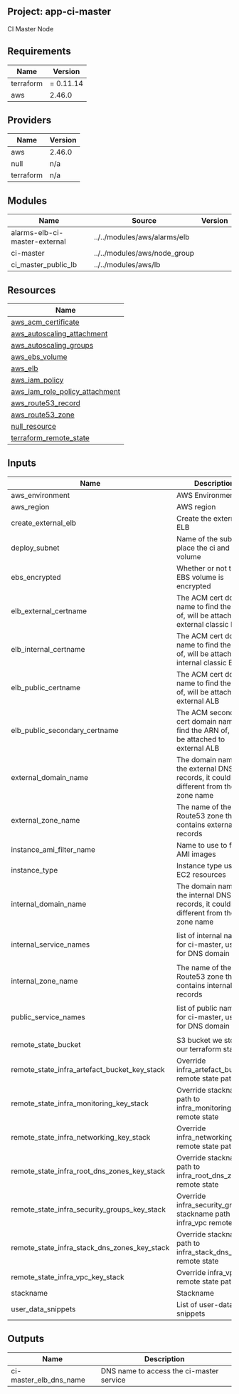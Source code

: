 ## Project: app-ci-master

CI Master Node

## Requirements

| Name | Version |
|------|---------|
| terraform | = 0.11.14 |
| aws | 2.46.0 |

## Providers

| Name | Version |
|------|---------|
| aws | 2.46.0 |
| null | n/a |
| terraform | n/a |

## Modules

| Name | Source | Version |
|------|--------|---------|
| alarms-elb-ci-master-external | ../../modules/aws/alarms/elb |  |
| ci-master | ../../modules/aws/node_group |  |
| ci_master_public_lb | ../../modules/aws/lb |  |

## Resources

| Name |
|------|
| [aws_acm_certificate](https://registry.terraform.io/providers/hashicorp/aws/2.46.0/docs/data-sources/acm_certificate) |
| [aws_autoscaling_attachment](https://registry.terraform.io/providers/hashicorp/aws/2.46.0/docs/resources/autoscaling_attachment) |
| [aws_autoscaling_groups](https://registry.terraform.io/providers/hashicorp/aws/2.46.0/docs/data-sources/autoscaling_groups) |
| [aws_ebs_volume](https://registry.terraform.io/providers/hashicorp/aws/2.46.0/docs/resources/ebs_volume) |
| [aws_elb](https://registry.terraform.io/providers/hashicorp/aws/2.46.0/docs/resources/elb) |
| [aws_iam_policy](https://registry.terraform.io/providers/hashicorp/aws/2.46.0/docs/resources/iam_policy) |
| [aws_iam_role_policy_attachment](https://registry.terraform.io/providers/hashicorp/aws/2.46.0/docs/resources/iam_role_policy_attachment) |
| [aws_route53_record](https://registry.terraform.io/providers/hashicorp/aws/2.46.0/docs/resources/route53_record) |
| [aws_route53_zone](https://registry.terraform.io/providers/hashicorp/aws/2.46.0/docs/data-sources/route53_zone) |
| [null_resource](https://registry.terraform.io/providers/hashicorp/null/latest/docs/resources/resource) |
| [terraform_remote_state](https://registry.terraform.io/providers/hashicorp/terraform/latest/docs/data-sources/remote_state) |

## Inputs

| Name | Description | Type | Default | Required |
|------|-------------|------|---------|:--------:|
| aws\_environment | AWS Environment | `string` | n/a | yes |
| aws\_region | AWS region | `string` | `"eu-west-1"` | no |
| create\_external\_elb | Create the external ELB | `bool` | `true` | no |
| deploy\_subnet | Name of the subnet to place the ci and EBS volume | `string` | n/a | yes |
| ebs\_encrypted | Whether or not the EBS volume is encrypted | `string` | n/a | yes |
| elb\_external\_certname | The ACM cert domain name to find the ARN of, will be attached to external classic ELB | `string` | n/a | yes |
| elb\_internal\_certname | The ACM cert domain name to find the ARN of, will be attached to internal classic ELB | `string` | n/a | yes |
| elb\_public\_certname | The ACM cert domain name to find the ARN of, will be attached to external ALB | `string` | n/a | yes |
| elb\_public\_secondary\_certname | The ACM secondary cert domain name to find the ARN of, will be attached to external ALB | `string` | n/a | yes |
| external\_domain\_name | The domain name of the external DNS records, it could be different from the zone name | `string` | n/a | yes |
| external\_zone\_name | The name of the Route53 zone that contains external records | `string` | n/a | yes |
| instance\_ami\_filter\_name | Name to use to find AMI images | `string` | `""` | no |
| instance\_type | Instance type used for EC2 resources | `string` | `"t2.medium"` | no |
| internal\_domain\_name | The domain name of the internal DNS records, it could be different from the zone name | `string` | n/a | yes |
| internal\_service\_names | list of internal names for ci-master, used for DNS domain | `list` | <pre>[<br>  "ci"<br>]</pre> | no |
| internal\_zone\_name | The name of the Route53 zone that contains internal records | `string` | n/a | yes |
| public\_service\_names | list of public names for ci-master, used for DNS domain | `list` | <pre>[<br>  "ci"<br>]</pre> | no |
| remote\_state\_bucket | S3 bucket we store our terraform state in | `string` | n/a | yes |
| remote\_state\_infra\_artefact\_bucket\_key\_stack | Override infra\_artefact\_bucket remote state path | `string` | `""` | no |
| remote\_state\_infra\_monitoring\_key\_stack | Override stackname path to infra\_monitoring remote state | `string` | `""` | no |
| remote\_state\_infra\_networking\_key\_stack | Override infra\_networking remote state path | `string` | `""` | no |
| remote\_state\_infra\_root\_dns\_zones\_key\_stack | Override stackname path to infra\_root\_dns\_zones remote state | `string` | `""` | no |
| remote\_state\_infra\_security\_groups\_key\_stack | Override infra\_security\_groups stackname path to infra\_vpc remote state | `string` | `""` | no |
| remote\_state\_infra\_stack\_dns\_zones\_key\_stack | Override stackname path to infra\_stack\_dns\_zones remote state | `string` | `""` | no |
| remote\_state\_infra\_vpc\_key\_stack | Override infra\_vpc remote state path | `string` | `""` | no |
| stackname | Stackname | `string` | n/a | yes |
| user\_data\_snippets | List of user-data snippets | `list` | n/a | yes |

## Outputs

| Name | Description |
|------|-------------|
| ci-master\_elb\_dns\_name | DNS name to access the ci-master service |
